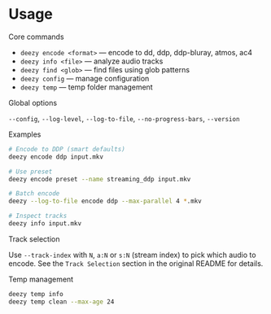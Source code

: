 # Usage

Core commands

- `deezy encode <format>` — encode to dd, ddp, ddp-bluray, atmos, ac4
- `deezy info <file>` — analyze audio tracks
- `deezy find <glob>` — find files using glob patterns
- `deezy config` — manage configuration
- `deezy temp` — temp folder management

Global options

`--config`, `--log-level`, `--log-to-file`, `--no-progress-bars`, `--version`

Examples

```bash
# Encode to DDP (smart defaults)
deezy encode ddp input.mkv

# Use preset
deezy encode preset --name streaming_ddp input.mkv

# Batch encode
deezy --log-to-file encode ddp --max-parallel 4 *.mkv

# Inspect tracks
deezy info input.mkv
```

Track selection

Use `--track-index` with `N`, `a:N` or `s:N` (stream index) to pick which audio to encode. See the `Track Selection` section in the original README for details.

Temp management

```bash
deezy temp info
deezy temp clean --max-age 24
```
